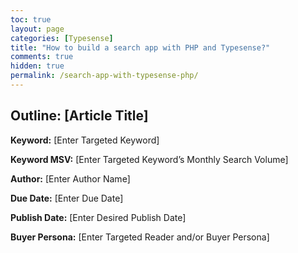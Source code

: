 ```yaml
---
toc: true
layout: page
categories: [Typesense]
title: "How to build a search app with PHP and Typesense?"
comments: true
hidden: true
permalink: /search-app-with-typesense-php/
---
```


## Outline: [Article Title]

**Keyword:** [Enter Targeted Keyword]

**Keyword MSV:** [Enter Targeted Keyword’s Monthly Search Volume]

**Author:** [Enter Author Name]

**Due Date:** [Enter Due Date]

**Publish Date:** [Enter Desired Publish Date]

**Buyer Persona:** [Enter Targeted Reader and/or Buyer Persona]

<br>
